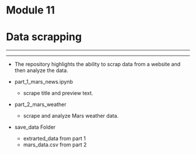 # Module 11
# Data scrapping
----
---
- The repository highlights the ability to scrap data from a website and then analyze the data.

- part_1_mars_news.ipynb 
    - scrape title and preview text.
- part_2_mars_weather
    - scrape and analyze Mars weather data.

- save_data Folder
    - extrarted_data from part 1
    - mars_data.csv from part 2